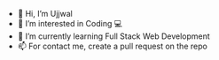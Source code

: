 - 👋 Hi, I’m Ujjwal
- 👀 I’m interested in Coding 💻
- 🌱 I’m currently learning Full Stack Web Development
- 📫 For contact me, create a pull request on the repo

<!---
ujjwalpaul005/ujjwalpaul005 is a ✨ special ✨ repository because its `README.md` (this file) appears on your GitHub profile.
You can click the Preview link to take a look at your changes.
--->
